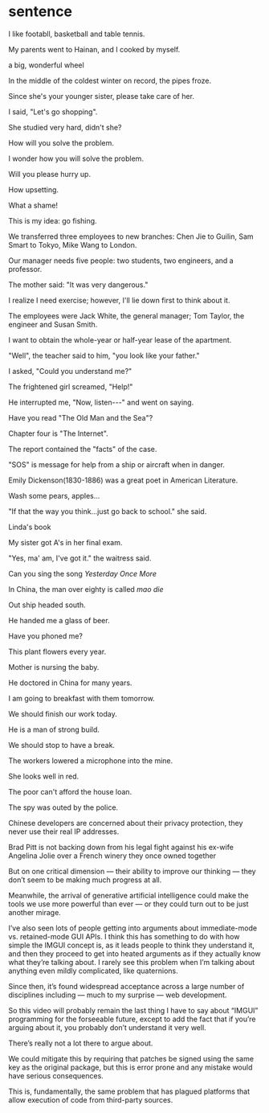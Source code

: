 # sentence

I like footabll, basketball and table tennis.

My parents went to Hainan, and I cooked by myself.

a big, wonderful wheel

In the middle of the coldest winter on record, the pipes froze.

Since she's your younger sister, please take care of her.

I said, "Let's go shopping".

She studied very hard, didn't she?

How will you solve the problem.

I wonder how you will solve the problem.

Will you please hurry up.

How upsetting.

What a shame!

This is my idea: go fishing.

We transferred three employees to new branches: Chen Jie to Guilin, Sam Smart to Tokyo, Mike Wang to London.

Our manager needs five people: two students, two engineers, and a professor.

The mother said: "It was very dangerous."

I realize I need exercise; however, I'll lie down first to think about it.

The employees were Jack White, the general manager; Tom Taylor, the engineer and Susan Smith.

I want to obtain the whole-year or half-year lease of the apartment.

"Well", the teacher said to him, "you look like your father."

I asked, "Could you understand me?"

The frightened girl screamed, "Help!"

He interrupted me, "Now, listen---" and went on saying.

Have you read "The Old Man and the Sea"?

Chapter four is "The Internet".

The report contained the "facts" of the case.

"SOS" is message for help from a ship or aircraft when in danger.

Emily Dickenson(1830-1886) was a great poet in American Literature.

Wash some pears, apples...

"If that the way you think...just go back to school." she said.

Linda's book

My sister got A's in her final exam.

"Yes, ma' am, I've got it." the waitress said.

Can you sing the song *Yesterday Once More*

In China, the man over eighty is called *mao die*

Out ship headed south.

He handed me a glass of beer.

Have you phoned me?

This plant flowers every year.

Mother is nursing the baby.

He doctored in China for many years.

I am going to breakfast with them tomorrow.

We should finish our work today.

He is a man of strong build.

We should stop to have a break.

The workers lowered a microphone into the mine.

She looks well in red.

The poor can't afford the house loan.

The spy was outed by the police.

Chinese developers are concerned about their privacy protection, they never use their real IP addresses.

Brad Pitt is not backing down from his legal fight against his ex-wife Angelina Jolie over a French winery they once owned together

But on one critical dimension — their ability to improve our thinking — they don’t seem to be making much progress at all.

Meanwhile, the arrival of generative artificial intelligence could make the tools we use more powerful than ever — or they could turn out to be just another mirage.

I’ve also seen lots of people getting into arguments about immediate-mode vs. retained-mode GUI APIs. I think this has something to do with how simple the IMGUI concept is, as it leads people to think they understand it, and then they proceed to get into heated arguments as if they actually know what they’re talking about. I rarely see this problem when I’m talking about anything even mildly complicated, like quaternions.

Since then, it’s found widespread acceptance across a large number of disciplines including  —  much to my surprise  —  web development.

So this video will probably remain the last thing I have to say about “IMGUI” programming for the forseeable future, except to add the fact that if you’re arguing about it, you probably don’t understand it very well.

There’s really not a lot there to argue about.

We could mitigate this by requiring that patches be signed using the same key as the original package, but this is error prone and any mistake would have serious consequences.

This is, fundamentally, the same problem that has plagued platforms that allow execution of code from third-party sources.
